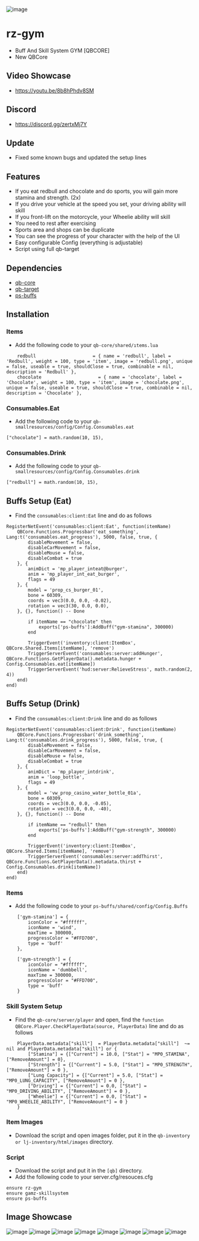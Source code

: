![image](https://cdn.discordapp.com/attachments/1186357096216801381/1205589746089463879/gym.png?ex=65d8ebf2&is=65c676f2&hm=233d3ae1feb420bcbdacdef257c7693abe0213e6a6de6d6129186d7ce5f7dcfe&)

# rz-gym
- Buff And Skill System GYM [QBCORE]
- New QBCore

## Video Showcase
- https://youtu.be/8b8hPhdv8SM
## Discord
- https://discord.gg/zertxMj7Y

## Update 
- Fixed some known bugs and updated the setup lines

## Features
-  If you eat redbull and chocolate and do sports, you will gain more stamina and strength. (2x)
-  If you drive your vehicle at the speed you set, your driving ability will skill
-  If you front-lift on the motorcycle,  your Wheelie ability will skill
-  You need to rest after exercising
-  Sports area and shops can be duplicate
-  You can see the progress of your character with the help of the UI
- Easy configurable Config (everything is adjustable)
- Script using full qb-target


## Dependencies
- [qb-core](https://github.com/qbcore-framework/qb-core)
- [qb-target](https://github.com/qbcore-framework/qb-target)
- [ps-buffs](https://github.com/Project-Sloth/ps-buffs)

## Installation


### Items
- Add the following code to your `qb-core/shared/ıtems.lua`
```
    redbull                     = { name = 'redbull', label = 'Redbull', weight = 100, type = 'item', image = 'redbull.png', unique = false, useable = true, shouldClose = true, combinable = nil, description = 'Redbull' },
    chocolate                     = { name = 'chocolate', label = 'Chocolate', weight = 100, type = 'item', image = 'chocolate.png', unique = false, useable = true, shouldClose = true, combinable = nil, description = 'Chocolate' },
```
### Consumables.Eat
- Add the following code to your `qb-smallresources/config/Config.Consumables.eat`

```
["chocolate"] = math.random(10, 15),
```

### Consumables.Drink
- Add the following code to your `qb-smallresources/config/Config.Consumables.drink`

```
["redbull"] = math.random(10, 15),
```
## Buffs Setup (Eat)

- Find the `consumables:client:Eat` line and do as follows

```
RegisterNetEvent('consumables:client:Eat', function(itemName)
    QBCore.Functions.Progressbar('eat_something', Lang:t('consumables.eat_progress'), 5000, false, true, {
        disableMovement = false,
        disableCarMovement = false,
        disableMouse = false,
        disableCombat = true
    }, {
        animDict = 'mp_player_inteat@burger',
        anim = 'mp_player_int_eat_burger',
        flags = 49
    }, {
        model = 'prop_cs_burger_01',
        bone = 60309,
        coords = vec3(0.0, 0.0, -0.02),
        rotation = vec3(30, 0.0, 0.0),
    }, {}, function() -- Done

        if itemName == "chocolate" then
            exports['ps-buffs']:AddBuff("gym-stamina", 300000)
        end
        
        TriggerEvent('inventory:client:ItemBox', QBCore.Shared.Items[itemName], 'remove')
        TriggerServerEvent('consumables:server:addHunger', QBCore.Functions.GetPlayerData().metadata.hunger + Config.Consumables.eat[itemName])
        TriggerServerEvent('hud:server:RelieveStress', math.random(2, 4))
    end)
end)

```

## Buffs Setup (Drink)

- Find the `consumables:client:Drink` line and do as follows

```
RegisterNetEvent('consumables:client:Drink', function(itemName)
    QBCore.Functions.Progressbar('drink_something', Lang:t('consumables.drink_progress'), 5000, false, true, {
        disableMovement = false,
        disableCarMovement = false,
        disableMouse = false,
        disableCombat = true
    }, {
        animDict = 'mp_player_intdrink',
        anim = 'loop_bottle',
        flags = 49
    }, {
        model = 'vw_prop_casino_water_bottle_01a',
        bone = 60309,
        coords = vec3(0.0, 0.0, -0.05),
        rotation = vec3(0.0, 0.0, -40),
    }, {}, function() -- Done
        
        if itemName == "redbull" then
            exports['ps-buffs']:AddBuff("gym-strength", 300000)
        end

        TriggerEvent('inventory:client:ItemBox', QBCore.Shared.Items[itemName], 'remove')
        TriggerServerEvent('consumables:server:addThirst', QBCore.Functions.GetPlayerData().metadata.thirst + Config.Consumables.drink[itemName])
    end)
end)

```

### Items
- Add the following code to your `ps-buffs/shared/config/Config.Buffs`
```
    ['gym-stamina'] = {
        iconColor = "#ffffff",
        iconName = 'wind',
        maxTime = 300000,
        progressColor = "#FFD700",
        type = 'buff'
    },

    ['gym-strength'] = {
        iconColor = "#ffffff",
        iconName = 'dumbbell',
        maxTime = 300000,
        progressColor = "#FFD700",
        type = 'buff'
    }

```

### Skill System Setup
- Find the `qb-core/server/player` and open, find the `function QBCore.Player.CheckPlayerData(source, PlayerData)` line and do as follows 

```
    PlayerData.metadata["skill"]  = PlayerData.metadata["skill"]  ~= nil and PlayerData.metadata["skill"] or {
		["Stamina"] = {["Current"] = 10.0, ["Stat"] = "MP0_STAMINA", ["RemoveAmount"] = 0}, 
		["Strength"] = {["Current"] = 5.0, ["Stat"] = "MP0_STRENGTH", ["RemoveAmount"] = 0 },
        ["Lung Capacity"] = {["Current"] = 5.0, ["Stat"] = "MP0_LUNG_CAPACITY", ["RemoveAmount"] = 0 },
        ["Driving"] = {["Current"] = 0.0, ["Stat"] = "MP0_DRIVING_ABILITY", ["RemoveAmount"] = 0 },
        ["Wheelie"] = {["Current"] = 0.0, ["Stat"] = "MP0_WHEELIE_ABILITY", ["RemoveAmount"] = 0 }
	}
```




### Item Images
- Download the script and open images folder, put it in the `qb-inventory or lj-inventory/html/images` directory.

### Script
- Download the script and put it in the `[qb]` directory.
- Add the following code to your server.cfg/resouces.cfg

```
ensure rz-gym
ensure gamz-skillsystem
ensure ps-buffs
```

## Image Showcase
![image](https://cdn.discordapp.com/attachments/1076880322903416873/1076889513219063848/1.png)
![image](https://cdn.discordapp.com/attachments/1076880322903416873/1076889560803455066/3.png)
![image](https://cdn.discordapp.com/attachments/1076880322903416873/1076889565807263844/2.png)
![image](https://cdn.discordapp.com/attachments/1076880322903416873/1076889585612763187/5.png)
![image](https://cdn.discordapp.com/attachments/1076880322903416873/1076889589593153596/6.png)
![image](https://cdn.discordapp.com/attachments/1076880322903416873/1076889592688558080/4.png)
![image](https://cdn.discordapp.com/attachments/1076880322903416873/1076889596522139689/7.png)
![image](https://cdn.discordapp.com/attachments/1076880322903416873/1076889626196840559/8.png)


